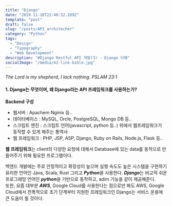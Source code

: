```yaml
---
title: "Django"
date: "2019-11-10T22:40:32.169Z"
template: "post"
draft: false
slug: "/posts/API_architecher"
category: "Python"
tags:
  - "Design"
  - "Typography"
  - "Web Development"
description: "#Django Restful API 개발(3) - Django 이해"
socialImage: "/media/42-line-bible.jpg"
---
```

*The Lord is my shepherd, I lack nothing. PSLAM 23:1*

#### 1. Django는 무엇이며, 왜 Django라는 API 프레임워크를 사용하는가? 
**Backend 구성**
+ 웹서버 : Apachem Nginix 등..
+ 데이터베이스 : MySQL, Orcle, PostgreSQL, Mongo DB 등..
+ 스크립트 엔진 : 스크립트 언어(javascript, python 등..) 위에서 웹프레임워크가 동작할 수 있게 해주는 통역사
+ 웹 프레임워크 : PHP, JSP, ASP, Django, Ruby on Rails, Node.js, Flask 등..

**웹 프레임워크**는 client의 다양한 요청에 대해서 Database에 있는 data를 동적으로 만들어주기 위해 필요한 프로그램이다.
<br>

백엔드 개발에는 주로 안정적이고 확장성이 높으며 실행 속도도 높은 시스템을 구현하기 유리한 언어인 Java, Scala, Rust 그리고 ***Python***을 사용한다.
***Django***는 비교적 쉬운 프로그래밍 언어인 ***python***을 기반으로 동작하고, adim 기능을 같이 제공해준다.  
또한, 요즘 대부분 ***AWS***, Google Cloud를 사용한다는 점으로만 봐도 AWS, Google Cloud에서 전폭적으로 초기 단계부터 지원한 프레임워크인 Django는 서비스 운용에 큰 도움이 될 것이다.